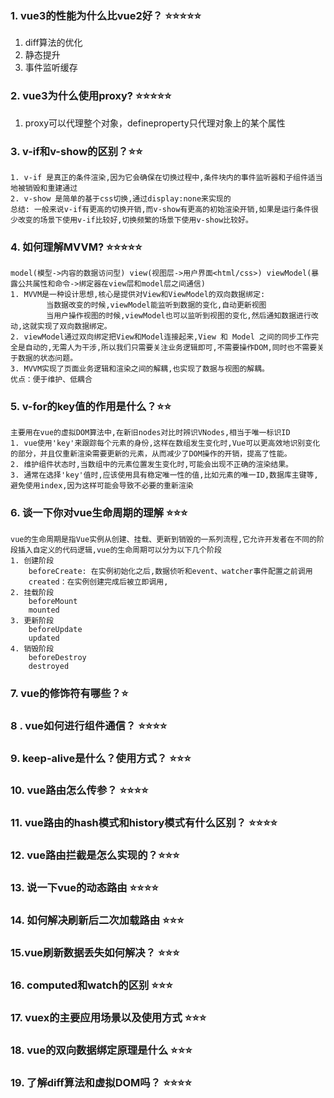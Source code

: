 ### 1. vue3的性能为什么比vue2好？ ⭐⭐⭐⭐⭐
1. diff算法的优化
2. 静态提升
3. 事件监听缓存
### 2. vue3为什么使用proxy? ⭐⭐⭐⭐⭐
1. proxy可以代理整个对象，defineproperty只代理对象上的某个属性
### 3. v-if和v-show的区别？⭐⭐
	1. v-if 是真正的条件渲染,因为它会确保在切换过程中,条件块内的事件监听器和子组件适当地被销毁和重建通过
	2. v-show 是简单的基于css切换,通过display:none来实现的
	总结: 一般来说v-if有更高的切换开销,而v-show有更高的初始渲染开销,如果是运行条件很少改变的场景下使用v-if比较好,切换频繁的场景下使用v-show比较好。
### 4. 如何理解MVVM? ⭐⭐⭐⭐⭐
	model(模型->内容的数据访问型) view(视图层->用户界面<html/css>) viewModel(暴露公共属性和命令->绑定器在view层和model层之间通信)
	1. MVVM是一种设计思想,核心是提供对View和ViewModel的双向数据绑定:
			当数据改变的时候,viewModel能监听到数据的变化,自动更新视图
			当用户操作视图的时候,viewModel也可以监听到视图的变化,然后通知数据进行改动,这就实现了双向数据绑定。
	2. viewModel通过双向绑定把View和Model连接起来,View 和 Model 之间的同步工作完全是自动的,无需人为干涉,所以我们只需要关注业务逻辑即可,不需要操作DOM,同时也不需要关于数据的状态问题。
	3. MVVM实现了页面业务逻辑和渲染之间的解耦,也实现了数据与视图的解耦。
	优点：便于维护、低耦合
	
### 5. v-for的key值的作用是什么？⭐⭐
	主要用在vue的虚拟DOM算法中,在新旧nodes对比时辨识VNodes,相当于唯一标识ID
	1. vue使用'key'来跟踪每个元素的身份,这样在数组发生变化时,Vue可以更高效地识别变化的部分，并且仅重新渲染需要更新的元素，从而减少了DOM操作的开销，提高了性能。
	2. 维护组件状态时,当数组中的元素位置发生变化时,可能会出现不正确的渲染结果。
	3. 通常在选择'key'值时,应该使用具有稳定唯一性的值,比如元素的唯一ID,数据库主键等,避免使用index,因为这样可能会导致不必要的重新渲染
	

### 6. 谈一下你对vue生命周期的理解 ⭐⭐⭐
	vue的生命周期是指Vue实例从创建、挂载、更新到销毁的一系列流程,它允许开发者在不同的阶段插入自定义的代码逻辑,vue的生命周期可以分为以下几个阶段
	1. 创建阶段
		beforeCreate: 在实例初始化之后,数据侦听和event、watcher事件配置之前调用
		created：在实例创建完成后被立即调用,
	2. 挂载阶段
		beforeMount
		mounted
	3. 更新阶段
		beforeUpdate
		updated
	4. 销毁阶段
		beforeDestroy
		destroyed
### 7. vue的修饰符有哪些？⭐
### 8 . vue如何进行组件通信？ ⭐⭐⭐⭐
### 9. keep-alive是什么？使用方式？ ⭐⭐⭐
### 10. vue路由怎么传参？ ⭐⭐⭐⭐
### 11. vue路由的hash模式和history模式有什么区别？ ⭐⭐⭐⭐
### 12. vue路由拦截是怎么实现的？⭐⭐⭐
### 13. 说一下vue的动态路由 ⭐⭐⭐⭐
### 14. 如何解决刷新后二次加载路由 ⭐⭐⭐
### 15.vue刷新数据丢失如何解决？ ⭐⭐⭐
### 16. computed和watch的区别 ⭐⭐⭐
### 17. vuex的主要应用场景以及使用方式 ⭐⭐⭐
### 18. vue的双向数据绑定原理是什么 ⭐⭐⭐
### 19. 了解diff算法和虚拟DOM吗？ ⭐⭐⭐⭐
###
###
###
###